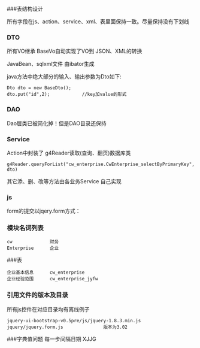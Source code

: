 ###表结构设计

所有字段在js、action、service、xml、表里面保持一致。尽量保持没有下划线

### DTO

所有VO继承 BaseVo自动实现了VO到 JSON、XML的转换

JavaBean、sqlxml文件 由ibator生成

java方法中绝大部分的输入、输出参数为Dto如下:

	Dto dto = new BaseDto();
	dto.put("id",2);			//key加value的形式

### DAO

Dao层类已被简化掉！但是DAO目录还保持

### Service

Action中封装了 g4Reader读取(查询、翻页)数据库类
			
	g4Reader.queryForList("cw_enterprise.CwEnterprise_selectByPrimaryKey", dto)

其它添、删、改等方法由各业务Service 自己实现

### js

form的提交以jqery.form方式：

### 模块名词列表
	cw			 	财务
    Enterprise  	企业
   
###表
	
	企业基本信息		cw_enterprise
	企业经验范围		cw_enterprise_jyfw
	


### 引用文件的版本及目录
所有js控件在对应目录均有离线例子

	jquery-ui-bootstrap-v0.5pre/js/jquery-1.8.3.min.js
	jquery/jquery.form.js				版本为3.02							
	
###字典值问题
	每一步间隔日期			XJJG
	
	
	
